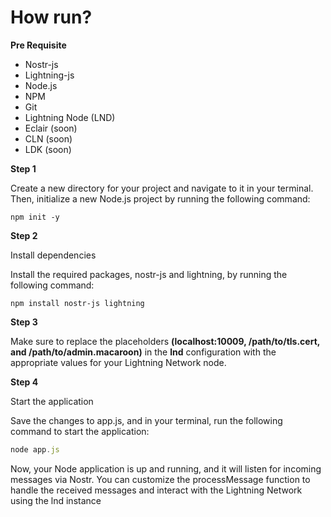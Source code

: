 # How run?

**Pre Requisite**

- Nostr-js
- Lightning-js
- Node.js
- NPM
- Git
- Lightning Node (LND)
- Eclair (soon)
- CLN (soon)
- LDK (soon)

**Step 1**

Create a new directory for your project and navigate to it in your terminal. Then, initialize a new Node.js project by running the following command:

```npm
npm init -y
```

**Step 2**

Install dependencies

Install the required packages, nostr-js and lightning, by running the following command:

```npm
npm install nostr-js lightning
```

**Step 3**

Make sure to replace the placeholders **(localhost:10009, /path/to/tls.cert, and /path/to/admin.macaroon)** in the **lnd** configuration with the appropriate values for your Lightning Network node.

**Step 4**

Start the application

Save the changes to app.js, and in your terminal, run the following command to start the application:

```node.js
node app.js
```
Now, your Node application is up and running, and it will listen for incoming messages via Nostr. You can customize the processMessage function to handle the received messages and interact with the Lightning Network using the lnd instance
